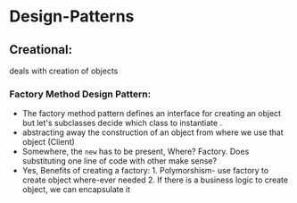 # Design-Patterns
## Creational: 
deals with creation of objects
### Factory Method Design Pattern:<br>
- The factory method pattern defines an interface for creating an object but let's subclasses decide which class to instantiate .
- abstracting away the construction of an object from where we use that object (Client)
- Somewhere, the `new` has to be present, Where? Factory. Does substituting one line of code with other make sense? 
- Yes, Benefits of creating a factory: 1. Polymorshism- use factory to create object where-ever needed 2. If there is a business logic to create object, we can encapsulate it
